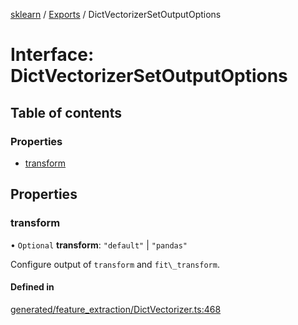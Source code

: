 [sklearn](../readme.md) / [Exports](../modules.md) / DictVectorizerSetOutputOptions

# Interface: DictVectorizerSetOutputOptions

## Table of contents

### Properties

- [transform](DictVectorizerSetOutputOptions.md#transform)

## Properties

### transform

• `Optional` **transform**: ``"default"`` \| ``"pandas"``

Configure output of `transform` and `fit\_transform`.

#### Defined in

[generated/feature_extraction/DictVectorizer.ts:468](https://github.com/transitive-bullshit/scikit-learn-ts/blob/367336a/packages/sklearn/src/generated/feature_extraction/DictVectorizer.ts#L468)
